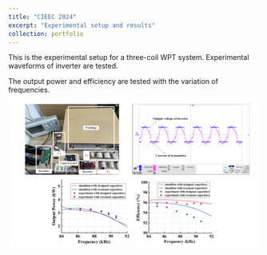 ```yaml
---
title: "CIEEC 2024"
excerpt: "Experimental setup and results"
collection: portfolio
---
```


This is the experimental setup for a three-coil WPT system. Experimental waveforms of inverter are tested.

The output power and efficiency are tested with the variation of frequencies.

![CIEEC 2024](CIEEC_exp.png)
